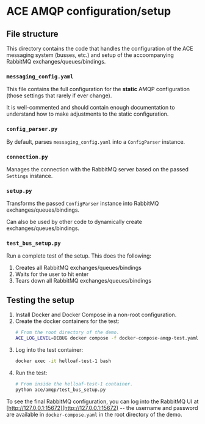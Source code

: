 # ACE AMQP configuration/setup

## File structure

This directory contains the code that handles the configuration of the ACE messaging system (busses, etc.) and setup of the accoompanying RabbitMQ exchanges/queues/bindings.

### `messaging_config.yaml`

This file contains the full configuration for the **static** AMQP configuration (those settings that rarely if ever change).

It is well-commented and should contain enough documentation to understand how to make adjustments to the static configuration.

### `config_parser.py`

By default, parses `messaging_config.yaml` into a `ConfigParser` instance.

### `connection.py`

Manages the connection with the RabbitMQ server based on the passed `Settings` instance.

### `setup.py`

Transforms the passed `ConfigParser` instance into RabbitMQ exchanges/queues/bindings.

Can also be used by other code to dynamically create exchanges/queues/bindings.

### `test_bus_setup.py`

Run a complete test of the setup. This does the following:

1. Creates all RabbitMQ exchanges/queues/bindings
2. Waits for the user to hit enter
3. Tears down all RabbitMQ exchanges/queues/bindings

## Testing the setup

1. Install Docker and Docker Compose in a non-root configuration.
2. Create the docker containers for the test:
   ```sh
   # From the root directory of the demo.
   ACE_LOG_LEVEL=DEBUG docker compose -f docker-compose-amqp-test.yaml up
    ```
3. Log into the test container:
   ```sh
   docker exec -it helloaf-test-1 bash
   ```
4. Run the test:
   ```sh
   # From inside the helloaf-test-1 container.
   python ace/amqp/test_bus_setup.py
   ```

To see the final RabbitMQ configuration, you can log into the RabbitMQ UI at [http://127.0.0.1:15672](http://127.0.0.1:15672) -- the username and password are available in `docker-compose.yaml` in the root directory of the demo.
